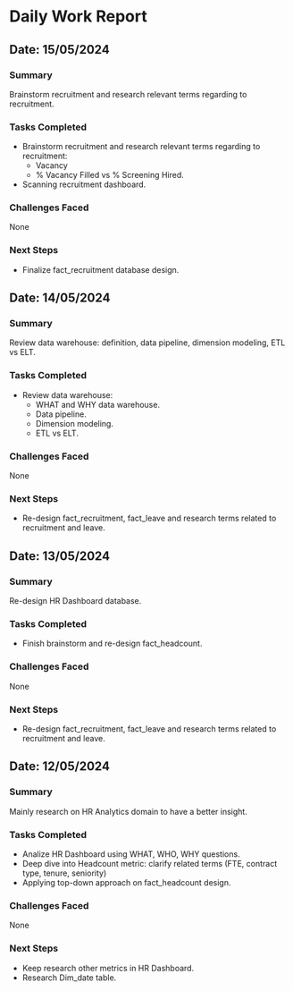 # Daily Work Report

## Date: 15/05/2024

### Summary

Brainstorm recruitment and research relevant terms regarding to recruitment.

### Tasks Completed

- Brainstorm recruitment and research relevant terms regarding to recruitment:
    - Vacancy
    - % Vacancy Filled vs % Screening Hired.
- Scanning recruitment dashboard.

### Challenges Faced

None

### Next Steps

- Finalize fact_recruitment database design.

## Date: 14/05/2024

### Summary

Review data warehouse: definition, data pipeline, dimension modeling, ETL vs ELT.

### Tasks Completed

- Review data warehouse: 
    - WHAT and WHY data warehouse.
    - Data pipeline.
    - Dimension modeling.
    - ETL vs ELT.

### Challenges Faced

None

### Next Steps

- Re-design fact_recruitment, fact_leave and research terms related to recruitment and leave.

## Date: 13/05/2024

### Summary

Re-design HR Dashboard database.

### Tasks Completed

- Finish brainstorm and re-design fact_headcount.

### Challenges Faced

None

### Next Steps

- Re-design fact_recruitment, fact_leave and research terms related to recruitment and leave.


## Date: 12/05/2024

### Summary

Mainly research on HR Analytics domain to have a better insight.

### Tasks Completed

- Analize HR Dashboard using WHAT, WHO, WHY questions.
- Deep dive into Headcount metric: clarify related terms (FTE, contract type, tenure, seniority)
- Applying top-down approach on fact_headcount design.

### Challenges Faced

None

### Next Steps

- Keep research other metrics in HR Dashboard.
- Research Dim_date table.


